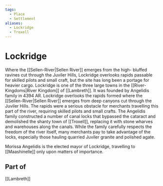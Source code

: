 ```yaml
---
tags:
  - Place
  - Settlement
aliases:
  - Lockridge
  - Troxell
---
```

# Lockridge
Where the [[Sellen-River|Sellen River]] emerges from the high- bluffed ravines cut through the Juviler Hills, Lockridge overlooks rapids passable for skilled pilots and small craft, but the site has long been a portage for heavier cargo. Lockridge is one of the three large towns in the [[River-Kingdoms|River Kingdom]] of [[Lambreth]]. It was founded by Angelidis family in 4394 AR. Lockridge overlooks the rapids formed where the [[Sellen-River|Sellen River]] emerges from deep canyons cut through the Juviler Hills. The rapids were a serious obstacle for merchants travelling this part of the river, requiring skilled pilots and small crafts. The Angelidis family constructed a number of canal locks that bypassed the cataract and demolished the shanty town of [[Troxell]], replacing it with stone wharves and warehouses along the canals. While the family carefully respects the freedom of the river itself, many merchants pay to take advantage of the locks, especially those hauling quarried Juviler granite and polished agate.

Morissa Angelidis is the elected mayor of Lockridge, travelling to [[Maashinelle]] only upon matters of importance.

## Part of
[[Lambreth]]
